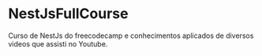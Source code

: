 # NestJsFullCourse
Curso de NestJs do freecodecamp e conhecimentos aplicados de diversos videos que assisti no Youtube.
